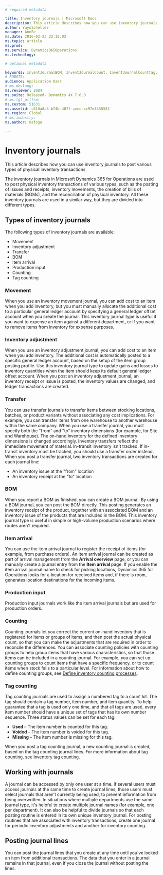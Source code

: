 ```yaml
---
# required metadata

title: Inventory journals | Microsoft Docs
description: This article describes how you can use inventory journals to post various types of physical inventory transactions. 
author: YuyuScheller
manager: AnnBe
ms.date: 2016-02-23 23:15:03
ms.topic: article
ms.prod: 
ms.service: Dynamics365Operations
ms.technology: 

# optional metadata

keywords: InventJournalBOM, InventJournalCount, InventJournalCountTag, InventJournalLossProfit, InventJournalMovement, InventJournalTransfer, WMSJournalTable
# ROBOTS: 
audience: Application User
# ms.devlang: 
ms.reviewer: 2084
ms.suite: Released- Dynamics AX 7.0.0
# ms.tgt_pltfrm: 
ms.custom: 51631
ms.assetid: c610a8a3-b74b-407f-aecc-cc97e3335582
ms.region: Global
# ms.industry: 
ms.author: mafoge

---
```


# Inventory journals

This article describes how you can use inventory journals to post various types of physical inventory transactions. 

The inventory journals in Microsoft Dynamics 365 for Operations are used to post physical inventory transactions of various types, such as the posting of issues and receipts, inventory movements, the creation of bills of materials (BOMs), and the reconciliation of physical inventory. All these inventory journals are used in a similar way, but they are divided into different types.

## Types of inventory journals
The following types of inventory journals are available:

-   Movement
-   Inventory adjustment
-   Transfer
-   BOM
-   Item arrival
-   Production input
-   Counting
-   Tag counting

### Movement

When you use an inventory movement journal, you can add cost to an item when you add inventory, but you must manually allocate the additional cost to a particular general ledger account by specifying a general ledger offset account when you create the journal. This inventory journal type is useful if you want to expense an item against a different department, or if you want to remove items from inventory for expense purposes.

### Inventory adjustment

When you use an inventory adjustment journal, you can add cost to an item when you add inventory. The additional cost is automatically posted to a specific general ledger account, based on the setup of the item group posting profile. Use this inventory journal type to update gains and losses to inventory quantities when the item should keep its default general ledger offset account. When you post an inventory adjustment journal, an inventory receipt or issue is posted, the inventory values are changed, and ledger transactions are created.

### Transfer

You can use transfer journals to transfer items between stocking locations, batches, or product variants without associating any cost implications. For example, you can transfer items from one warehouse to another warehouse within the same company. When you use a transfer journal, you must specify both the "from" and "to" inventory dimensions (for example, for Site and Warehouse). The on-hand inventory for the defined inventory dimensions is changed accordingly. Inventory transfers reflect the immediate movement of material. In-transit inventory isn't tracked. If in-transit inventory must be tracked, you should use a transfer order instead. When you post a transfer journal, two inventory transactions are created for each journal line:

-   An inventory issue at the "from" location
-   An inventory receipt at the "to" location

### BOM

When you report a BOM as finished, you can create a BOM journal. By using a BOM journal, you can post the BOM directly. This posting generates an inventory receipt of the product, together with an associated BOM and an inventory issue of the products that are included in the BOM. This inventory journal type is useful in simple or high-volume production scenarios where routes aren't required.

### Item arrival

You can use the item arrival journal to register the receipt of items (for example, from purchase orders). An item arrival journal can be created as part of arrival management from the **Arrival overview** page, or you can manually create a journal entry from the **Item arrival** page. If you enable the item arrival journal name to check for picking locations, Dynamics 365 for Operations looks for a location for received items and, if there is room, generates location destinations for the incoming items.

### Production input

Production input journals work like the item arrival journals but are used for production orders.

### Counting

Counting journals let you correct the current on-hand inventory that is registered for items or groups of items, and then post the actual physical count, so that you can make the adjustments that are required in order to reconcile the differences. You can associate counting policies with counting groups to help group items that have various characteristics, so that those items can be included in a counting journal. For example, you can set up counting groups to count items that have a specific frequency, or to count items when stock falls to a particular level. For information about how to define counting groups, see [Define inventory counting processes](http://ax.help.dynamics.com/en/wiki/define-inventory-counting-processes/).

### Tag counting

Tag counting journals are used to assign a numbered tag to a count lot. The tag should contain a tag number, item number, and item quantity. To help guarantee that a tag is used only one time, and that all tags are used, every item number should have a unique set of tags that has its own number sequence. Three status values can be set for each tag:

-   **Used** – The item number is counted for this tag.
-   **Voided** – The item number is voided for this tag.
-   **Missing** – The item number is missing for this tag.

When you post a tag counting journal, a new counting journal is created, based on the tag counting journal lines. For more information about tag counting, see [Inventory tag counting](https://docs.microsoft.com/en-us/dynamics365/operations/manufacturing/warehouse-management/inventory-tag-counting).

## Working with journals
A journal can be accessed by only one user at a time. If several users must access journals at the same time to create journal lines, those users must select journals that aren't currently being used, to prevent information from being overwritten. In situations where multiple departments use the same journal type, it's helpful to create multiple journal names (for example, one per department). It can also be helpful to divide journals so that each posting routine is entered in its own unique inventory journal. For posting routines that are associated with inventory transactions, create one journal for periodic inventory adjustments and another for inventory counting.

## Posting journal lines
You can post the journal lines that you create at any time until you've locked an item from additional transactions. The data that you enter in a journal remains in that journal, even if you close the journal without posting the lines.

